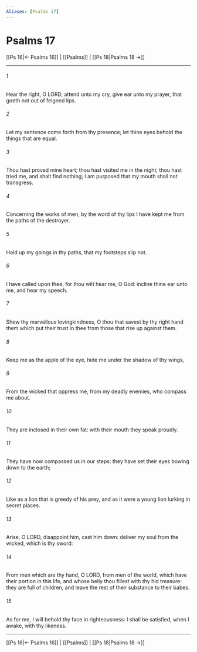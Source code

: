 ```yaml
---
Aliases: [Psalms 17]
---
```

# Psalms 17

[[Ps 16|← Psalms 16]] | [[Psalms]] | [[Ps 18|Psalms 18 →]]
***



###### 1 
Hear the right, O LORD, attend unto my cry, give ear unto my prayer, that goeth not out of feigned lips. 

###### 2 
Let my sentence come forth from thy presence; let thine eyes behold the things that are equal. 

###### 3 
Thou hast proved mine heart; thou hast visited me in the night; thou hast tried me, and shalt find nothing; I am purposed that my mouth shall not transgress. 

###### 4 
Concerning the works of men, by the word of thy lips I have kept me from the paths of the destroyer. 

###### 5 
Hold up my goings in thy paths, that my footsteps slip not. 

###### 6 
I have called upon thee, for thou wilt hear me, O God: incline thine ear unto me, and hear my speech. 

###### 7 
Shew thy marvellous lovingkindness, O thou that savest by thy right hand them which put their trust in thee from those that rise up against them. 

###### 8 
Keep me as the apple of the eye, hide me under the shadow of thy wings, 

###### 9 
From the wicked that oppress me, from my deadly enemies, who compass me about. 

###### 10 
They are inclosed in their own fat: with their mouth they speak proudly. 

###### 11 
They have now compassed us in our steps: they have set their eyes bowing down to the earth; 

###### 12 
Like as a lion that is greedy of his prey, and as it were a young lion lurking in secret places. 

###### 13 
Arise, O LORD, disappoint him, cast him down: deliver my soul from the wicked, which is thy sword: 

###### 14 
From men which are thy hand, O LORD, from men of the world, which have their portion in this life, and whose belly thou fillest with thy hid treasure: they are full of children, and leave the rest of their substance to their babes. 

###### 15 
As for me, I will behold thy face in righteousness: I shall be satisfied, when I awake, with thy likeness.

***
[[Ps 16|← Psalms 16]] | [[Psalms]] | [[Ps 18|Psalms 18 →]]
